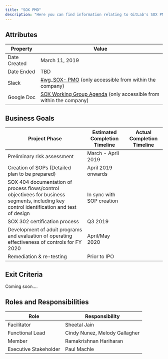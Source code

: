 ```yaml
---
title: "SOX PMO"
description: "Here you can find information relating to GitLab's SOX PMO. Learn more here!"
---
```


## Attributes

| Property | Value |
|----------|-------|
| Date Created | March 11, 2019 |
| Date Ended   | TBD |
| Slack        | [#wg_SOX- PMO](https://gitlab.slack.com/messages/CGV47EU85) (only accessible from within the company) |
| Google Doc   | [SOX Working Group Agenda](https://docs.google.com/presentation/d/1PS_eHsoJAsjOq2cwYG7I3iSLz8sG9Upck-o6JSr8sDQ/edit?usp=sharing) (only accessible from within the company)


## Business Goals

| Project Phase  | Estimated Completion Timeline  | Actual Completion Timeline |
|---|---|---|
| Preliminary risk assessment | March - April 2019   | |
| Creation of SOPs (Detailed plan to be prepared)  | April 2019 onwards  | |
| SOX 404 documentation of process flows/control objectivees for business segments, including key control identification and test of design  | In sync with SOP creation  | |
| SOX 302 certification process  | Q3 2019  | |
| Development of aduit programs and evaluation of operating effectiveness of controls for FY 2020   | April/May 2020  | |
| Remediation & re-testing  | Prior to IPO  | |

## Exit Criteria

Coming soon....

## Roles and Responsibilities

| Role                  | Responsibility                                                          |
|-----------------------|-------------------------------------------------------------------------|
| Facilitator           | Sheetal Jain |
| Functional Lead       | Cindy Nunez, Melody Gallagher                                   |
| Member                | Ramakrishnan Hariharan                                          |
| Executive Stakeholder | Paul Machle |
